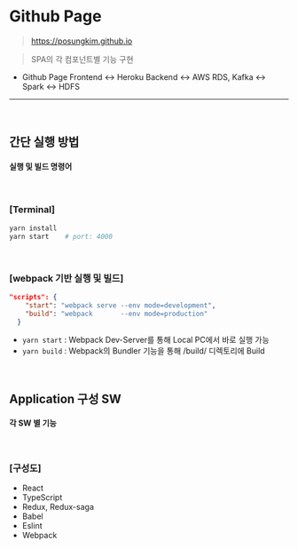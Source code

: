 # Github Page
> https://posungkim.github.io

> SPA의 각 컴포넌트별 기능 구현
- Github Page Frontend <-> Heroku Backend <-> AWS RDS, Kafka <-> Spark <-> HDFS 

<hr>
<br>

## 간단 실행 방법

#### 실행 및 빌드 명령어

<br>

### [Terminal]

```bash
yarn install
yarn start    # port: 4000
```

<br>

### [webpack 기반 실행 및 빌드]

```json
"scripts": {
    "start": "webpack serve --env mode=development",
    "build": "webpack       --env mode=production"
  }
```

- `yarn start` : Webpack Dev-Server를 통해 Local PC에서 바로 실행 가능
- `yarn build` : Webpack의 Bundler 기능을 통해 /build/ 디렉토리에 Build

<br>

## Application 구성 SW

#### 각 SW 별 기능

<br>

### [구성도]

- React
- TypeScript
- Redux, Redux-saga
- Babel
- Eslint
- Webpack
